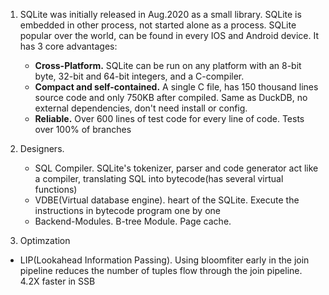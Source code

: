 



1. SQLite was initially released in Aug.2020 as a small library. SQLite is embedded in other process, not started alone as a process. SQLite popular over the world, can be found in every IOS and Android device. It has 3 core advantages: 
   + **Cross-Platform.** SQLite can be run on any platform with an 8-bit byte, 32-bit and 64-bit integers, and a C-compiler. 
   + **Compact and self-contained.** A single C file, has 150 thousand lines source code and only 750KB after compiled. Same as DuckDB, no external dependencies, don't need install or config.
   + **Reliable.** Over 600 lines of test code for every line of code. Tests over 100% of branches

2. Designers. 
   + SQL Compiler. SQLite's tokenizer, parser and code generator act like a compiler, translating SQL into bytecode(has several virtual functions)
   + VDBE(Virtual database engine). heart of the SQLite. Execute the instructions in bytecode program one by one
   + Backend-Modules. B-tree Module. Page cache.
3.  Optimzation
   + LIP(Lookahead Information Passing). Using bloomfiter early in the join pipeline reduces the number of tuples flow through the join pipeline. 4.2X faster in SSB

